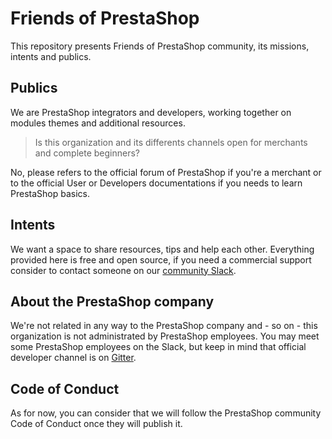 # Friends of PrestaShop

This repository presents Friends of PrestaShop community, its missions, intents and publics.

## Publics

We are PrestaShop integrators and developers, working together on modules themes and additional resources.

> Is this organization and its differents channels open for merchants and complete beginners?

No, please refers to the official forum of PrestaShop if you're a merchant or to the official User or Developers documentations if you needs to learn PrestaShop basics.

## Intents

We want a space to share resources, tips and help each other.
Everything provided here is free and open source, if you need a commercial support consider to contact someone on our [community Slack](http://friends-of-presta.slack.com).

## About the PrestaShop company

We're not related in any way to the PrestaShop company and - so on - this organization is not administrated by PrestaShop employees.
You may meet some PrestaShop employees on the Slack, but keep in mind that official developer channel is on [Gitter](https://gitter.im/PrestaShop/General).

## Code of Conduct

As for now, you can consider that we will follow the PrestaShop community Code of Conduct once they will publish it. 
